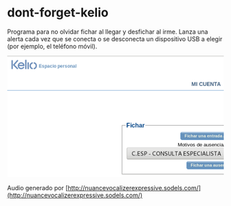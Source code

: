 # dont-forget-kelio

Programa para no olvidar fichar al llegar y desfichar al irme. Lanza una alerta cada vez que se conecta o se desconecta un dispositivo USB a elegir (por ejemplo, el teléfono móvil). 

![kelio_photo.png](kelio_photo.png)

Audio generado por [http://nuancevocalizerexpressive.sodels.com/](http://nuancevocalizerexpressive.sodels.com/)
